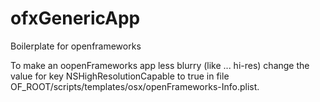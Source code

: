 # ofxGenericApp
Boilerplate for openframeworks

To make an oopenFrameworks app less blurry (like ... hi-res) change the value for key NSHighResolutionCapable to true in file OF_ROOT/scripts/templates/osx/openFrameworks-Info.plist.

